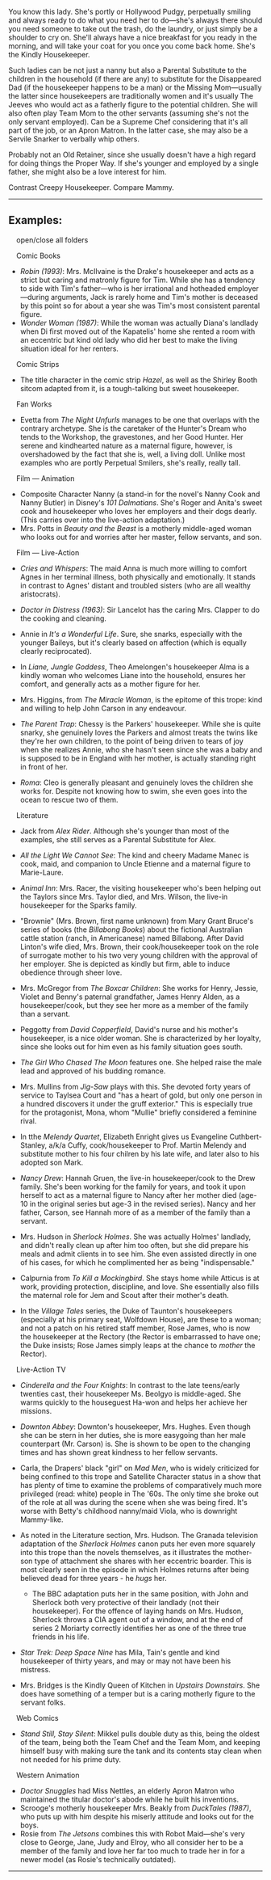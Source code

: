 You know this lady. She's portly or Hollywood Pudgy, perpetually smiling and always ready to do what you need her to do—she's always there should you need someone to take out the trash, do the laundry, or just simply be a shoulder to cry on. She'll always have a nice breakfast for you ready in the morning, and will take your coat for you once you come back home. She's the Kindly Housekeeper.

Such ladies can be not just a nanny but also a Parental Substitute to the children in the household (if there are any) to substitute for the Disappeared Dad (if the housekeeper happens to be a man) or the Missing Mom—usually the latter since housekeepers are traditionally women and it's usually The Jeeves who would act as a fatherly figure to the potential children. She will also often play Team Mom to the other servants (assuming she's not the only servant employed). Can be a Supreme Chef considering that it's all part of the job, or an Apron Matron. In the latter case, she may also be a Servile Snarker to verbally whip others.

Probably not an Old Retainer, since she usually doesn't have a high regard for doing things the Proper Way. If she's younger and employed by a single father, she might also be a love interest for him.

Contrast Creepy Housekeeper. Compare Mammy.

___

## Examples:

    open/close all folders 

    Comic Books 

-   _Robin (1993)_: Mrs. McIlvaine is the Drake's housekeeper and acts as a strict but caring and matronly figure for Tim. While she has a tendency to side with Tim's father—who is her irrational and hotheaded employer—during arguments, Jack is rarely home and Tim's mother is deceased by this point so for about a year she was Tim's most consistent parental figure.
-   _Wonder Woman (1987)_: While the woman was actually Diana's landlady when Di first moved out of the Kapatelis' home she rented a room with an eccentric but kind old lady who did her best to make the living situation ideal for her renters.

    Comic Strips 

-   The title character in the comic strip _Hazel_, as well as the Shirley Booth sitcom adapted from it, is a tough-talking but sweet housekeeper.

    Fan Works 

-   Evetta from _The Night Unfurls_ manages to be one that overlaps with the contrary archetype. She is the caretaker of the Hunter's Dream who tends to the Workshop, the gravestones, and her Good Hunter. Her serene and kindhearted nature as a maternal figure, however, is overshadowed by the fact that she is, well, a living doll. Unlike most examples who are portly Perpetual Smilers, she's really, really tall.

    Film — Animation 

-   Composite Character Nanny (a stand-in for the novel's Nanny Cook and Nanny Butler) in Disney's _101 Dalmatians_. She's Roger and Anita's sweet cook and housekeeper who loves her employers and their dogs dearly. (This carries over into the live-action adaptation.)
-   Mrs. Potts in _Beauty and the Beast_ is a motherly middle-aged woman who looks out for and worries after her master, fellow servants, and son.

    Film — Live-Action 

-   _Cries and Whispers_: The maid Anna is much more willing to comfort Agnes in her terminal illness, both physically and emotionally. It stands in contrast to Agnes' distant and troubled sisters (who are all wealthy aristocrats).
-   _Doctor in Distress (1963)_: Sir Lancelot has the caring Mrs. Clapper to do the cooking and cleaning.
-   Annie in _It's a Wonderful Life_. Sure, she snarks, especially with the younger Baileys, but it's clearly based on affection (which is equally clearly reciprocated).

-   In _Liane, Jungle Goddess_, Theo Amelongen's housekeeper Alma is a kindly woman who welcomes Liane into the household, ensures her comfort, and generally acts as a mother figure for her.

-   Mrs. Higgins, from _The Miracle Woman_, is the epitome of this trope: kind and willing to help John Carson in any endeavour.
-   _The Parent Trap_: Chessy is the Parkers' housekeeper. While she is quite snarky, she genuinely loves the Parkers and almost treats the twins like they're her own children, to the point of being driven to tears of joy when she realizes Annie, who she hasn't seen since she was a baby and is supposed to be in England with her mother, is actually standing right in front of her.
-   _Roma_: Cleo is generally pleasant and genuinely loves the children she works for. Despite not knowing how to swim, she even goes into the ocean to rescue two of them.

    Literature 

-   Jack from _Alex Rider_. Although she's younger than most of the examples, she still serves as a Parental Substitute for Alex.
-   _All the Light We Cannot See_: The kind and cheery Madame Manec is cook, maid, and companion to Uncle Etienne and a maternal figure to Marie-Laure.
-   _Animal Inn_: Mrs. Racer, the visiting housekeeper who's been helping out the Taylors since Mrs. Taylor died, and Mrs. Wilson, the live-in housekeeper for the Sparks family.
-   "Brownie" (Mrs. Brown, first name unknown) from Mary Grant Bruce's series of books (the _Billabong Books_) about the fictional Australian cattle station (ranch, in Americanese) named Billabong. After David Linton's wife died, Mrs. Brown, their cook/housekeeper took on the role of surrogate mother to his two very young children with the approval of her employer. She is depicted as kindly but firm, able to induce obedience through sheer love.
-   Mrs. McGregor from _The Boxcar Children_: She works for Henry, Jessie, Violet and Benny's paternal grandfather, James Henry Alden, as a housekeeper/cook, but they see her more as a member of the family than a servant.

-   Peggotty from _David Copperfield_, David's nurse and his mother's housekeeper, is a nice older woman. She is characterized by her loyalty, since she looks out for him even as his family situation goes south.
-   _The Girl Who Chased The Moon_ features one. She helped raise the male lead and approved of his budding romance.

-   Mrs. Mullins from _Jig-Saw_ plays with this. She devoted forty years of service to Taylsea Court and "has a heart of gold, but only one person in a hundred discovers it under the gruff exterior." This is especially true for the protagonist, Mona, whom "Mullie" briefly considered a feminine rival.
-   In tthe _Melendy Quartet_, Elizabeth Enright gives us Evangeline Cuthbert-Stanley, a/k/a Cuffy, cook/housekeeper to Prof. Martin Melendy and substitute mother to his four chilren by his late wife, and later also to his adopted son Mark.
-   _Nancy Drew_: Hannah Gruen, the live-in housekeeper/cook to the Drew family. She's been working for the family for years, and took it upon herself to act as a maternal figure to Nancy after her mother died (age-10 in the original series but age-3 in the revised series). Nancy and her father, Carson, see Hannah more of as a member of the family than a servant.

-   Mrs. Hudson in _Sherlock Holmes_. She was actually Holmes' landlady, and didn't really clean up after him too often, but she did prepare his meals and admit clients in to see him. She even assisted directly in one of his cases, for which he complimented her as being "indispensable."
-   Calpurnia from _To Kill a Mockingbird_. She stays home while Atticus is at work, providing protection, discipline, and love. She essentially also fills the maternal role for Jem and Scout after their mother's death.
-   In the _Village Tales_ series, the Duke of Taunton's housekeepers (especially at his primary seat, Wolfdown House), are these to a woman; and not a patch on his retired staff member, Rose James, who is now the housekeeper at the Rectory (the Rector is embarrassed to have one; the Duke insists; Rose James simply leaps at the chance to _mother_ the Rector).

    Live-Action TV 

-   _Cinderella and the Four Knights_: In contrast to the late teens/early twenties cast, their housekeeper Ms. Beolgyo is middle-aged. She warms quickly to the houseguest Ha-won and helps her achieve her missions.

-   _Downton Abbey_: Downton's housekeeper, Mrs. Hughes. Even though she can be stern in her duties, she is more easygoing than her male counterpart (Mr. Carson) is. She is shown to be open to the changing times and has shown great kindness to her fellow servants.

-   Carla, the Drapers' black "girl" on _Mad Men_, who is widely criticized for being confined to this trope and Satellite Character status in a show that has plenty of time to examine the problems of comparatively much more privileged (read: white) people in The '60s. The only time she broke out of the role at all was during the scene when she was being fired. It's worse with Betty's childhood nanny/maid Viola, who is downright Mammy-like.

-   As noted in the Literature section, Mrs. Hudson. The Granada television adaptation of the _Sherlock Holmes_ canon puts her even more squarely into this trope than the novels themselves, as it illustrates the mother-son type of attachment she shares with her eccentric boarder. This is most clearly seen in the episode in which Holmes returns after being believed dead for three years - he _hugs_ her.
    -   The BBC adaptation puts her in the same position, with John and Sherlock both very protective of their landlady (not their housekeeper). For the offence of laying hands on Mrs. Hudson, Sherlock throws a CIA agent out of a window, and at the end of series 2 Moriarty correctly identifies her as one of the three true friends in his life.
-   _Star Trek: Deep Space Nine_ has Mila, Tain's gentle and kind housekeeper of thirty years, and may or may not have been his mistress.
-   Mrs. Bridges is the Kindly Queen of Kitchen in _Upstairs Downstairs_. She does have something of a temper but is a caring motherly figure to the servant folks.

    Web Comics 

-   _Stand Still, Stay Silent_: Mikkel pulls double duty as this, being the oldest of the team, being both the Team Chef and the Team Mom, and keeping himself busy with making sure the tank and its contents stay clean when not needed for his prime duty.

    Western Animation 

-   _Doctor Snuggles_ had Miss Nettles, an elderly Apron Matron who maintained the titular doctor's abode while he built his inventions.
-   Scrooge's motherly housekeeper Mrs. Beakly from _DuckTales (1987)_, who puts up with him despite his miserly attitude and looks out for the boys.
-   Rosie from _The Jetsons_ combines this with Robot Maid—she's very close to George, Jane, Judy and Elroy, who all consider her to be a member of the family and love her far too much to trade her in for a newer model (as Rosie's technically outdated).

___